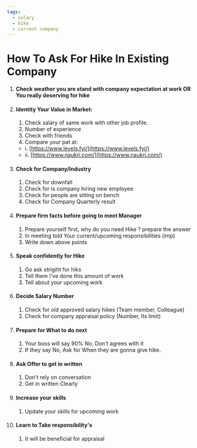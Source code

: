```yaml
---
tags: 
  - salary
  - hike
  - current company
---
```

# How To Ask For Hike In Existing Company 

1. #### Check weather you are stand with company expectation at work  OR You really deserving for hike
2. #### Identity Your Value in Market:
   1. Check salary of same work with other job profile.
   2. Number of experience 
   3. Check with friends
   4. Compare your pat at:
    - i. [https://www.levels.fyi/](https://www.levels.fyi/)
    - ii. [https://www.naukri.com/](https://www.naukri.com/)
3. #### Check for Company/Industry
   1. Check for downfall 
   2. Check for is company hiring new employee
   3. Check for people are sitting on bench 
   4. Check for Company Quarterly result  
4. #### Prepare firm facts before going to meet Manager
   1. Prepare yourself first, why do you need Hike ? prepare the answer
   2. In meeting told Your current/upcoming responsibilities (imp)
   3. Write down above points
5. #### Speak confidently for Hike
   1. Go ask strigiht for hiks 
   2. Tell them I've done this amount of work
   3. Tell about your upcoming work 
6. #### Decide Salary Number
   1. Check for old approved salary hikes (Team member, Colleague) 
   2. Check for company appraisal policy (Number, Its limit)
7. #### Prepare for What to do next
   1. Your boss will say 90% No, Don't agrees with it 
   2. If they say No, Ask for When they are gonna give hike.
8. #### Ask Offer to get in written
   1. Don't rely on conversation 
   2. Get in written Clearly
9. #### Increase your skills 
   1. Update your skills for upcoming work
10. #### Learn to Take responsibility's 
    1. It will be beneficial for appraisal